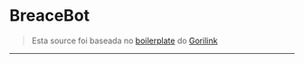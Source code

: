 # BreaceBot
> Esta source foi baseada no [boilerplate](https://github.com/Gorillas-Team) do [Gorilink](https://discord.gg/t87qh4y)
---
